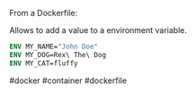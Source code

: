 From a Dockerfile:

Allows to add a value to a environment variable.

```dockerfile
ENV MY_NAME="John Doe"
ENV MY_DOG=Rex\ The\ Dog
ENV MY_CAT=fluffy
```

#docker #container #dockerfile